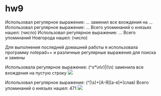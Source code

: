 # hw9


Использовал регулярное выражение: ... заменил все вхождения на ...
Использовал регулярное выражение: ... Всего упоминаний о князьях нашел: (число)
Использовал регулярное выражение: ... Всего упоминаний Новгорода нашел: (число)

Для выполнения последней домашней работы я использовала программу notepad++ и различные регулярные выражения для поиска и замены

Использовала регулярное выражение: (^s*\n\r)|(\n)
заменила все вхождения на пустую строку
![](https://pp.userapi.com/c846021/v846021866/6402c/8cpFmqvXJrs.jpg)

Использовал регулярное выражение: (^|\s)+[А-Я][а-я]*(слав)
Всего упоминаний о князьях нашел: 471
![](https://pp.userapi.com/c846021/v846021866/64024/RjTGeJxWhiM.jpg)

